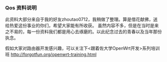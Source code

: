 ### Qos 资料说明

此资料大部分来自于我的好友zhoutao0712，我稍做了整理。算是借花献佛，送给热爱这份事业的你们，希望大家能有所收获。
虽然内容不多，但是在当时是来之不易的，每一份资料我们都是用心去琢磨的。以此纪念过去的青春以及当年那份执念。

假如大家对路由器开发感兴趣，可以关注下<跟着佐大学OpenWrt开发>系列培训班  http://forgotfun.org/openwrt-training.html

